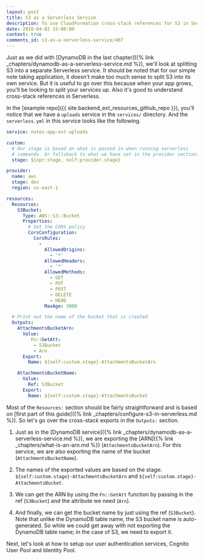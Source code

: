 ```yaml
---
layout: post
title: S3 as a Serverless Service
description: To use CloudFormation cross-stack references for S3 in Serverless we need to "Export" the S3 bucket name using the "Ref" and the ARN of the S3 bucket using "Fn::GetAtt".
date: 2018-04-02 15:00:00
context: true
comments_id: s3-as-a-serverless-service/407
---
```


Just as we did with [DynamoDB in the last chapter]({% link _chapters/dynamodb-as-a-serverless-service.md %}), we'll look at splitting S3 into a separate Serverless service. It should be noted that for our simple note taking application, it doesn't make too much sense to split S3 into its own service. But it is useful to go over this because when your app grows, you'll be looking to split your services up. Also it's good to understand cross-stack references in Serverless.

In the [example repo]({{ site.backend_ext_resources_github_repo }}), you'll notice that we have a `uploads` service in the `services/` directory. And the `serverless.yml` in this service looks like the following.

``` yml
service: notes-app-ext-uploads

custom:
  # Our stage is based on what is passed in when running serverless
  # commands. Or fallsback to what we have set in the provider section.
  stage: ${opt:stage, self:provider.stage}

provider:
  name: aws
  stage: dev
  region: us-east-1

resources:
  Resources:
    S3Bucket:
      Type: AWS::S3::Bucket
      Properties:
        # Set the CORS policy
        CorsConfiguration:
          CorsRules:
            -
              AllowedOrigins:
                - '*'
              AllowedHeaders:
                - '*'
              AllowedMethods:
                - GET
                - PUT
                - POST
                - DELETE
                - HEAD
              MaxAge: 3000

  # Print out the name of the bucket that is created
  Outputs:
    AttachmentsBucketArn:
      Value:
         Fn::GetAtt:
          - S3Bucket
          - Arn
      Export:
        Name: ${self:custom.stage}-AttachmentsBucketArn

    AttachmentsBucketName:
      Value:
        Ref: S3Bucket
      Export:
        Name: ${self:custom.stage}-AttachmentsBucket
```

Most of the `Resources:` section should be fairly straightforward and is based on [first part of this guide]({% link _chapters/configure-s3-in-serverless.md %}). So let's go over the cross-stack exports in the `Outputs:` section.

1. Just as in the [DynamoDB service]({% link _chapters/dynamodb-as-a-serverless-service.md %}), we are exporting the [ARN]({% link _chapters/what-is-an-arn.md %}) (`AttachmentsBucketArn`). For this service, we are also exporting the name of the bucket (`AttachmentsBucketName`).

2. The names of the exported values are based on the stage: `${self:custom.stage}-AttachmentsBucketArn` and `${self:custom.stage}-AttachmentsBucket`.

3. We can get the ARN by using the `Fn::GetAtt` function by passing in the ref (`S3Bucket`) and the attribute we need (`Arn`).

4. And finally, we can get the bucket name by just using the ref (`S3Bucket`). Note that unlike the DynamoDB table name, the S3 bucket name is auto-generated. So while we could get away with not exporting the DynamoDB table name; in the case of S3, we need to export it.

Next, let's look at how to setup our user authentication services, Cognito User Pool and Identity Pool.
